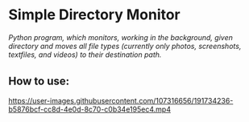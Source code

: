 # Simple Directory Monitor
###### Python program, which monitors, working in the background, given directory and moves all file types (currently only photos, screenshots, textfiles, and videos) to their destination path.

## How to use:
https://user-images.githubusercontent.com/107316656/191734236-b5876bcf-cc8d-4e0d-8c70-c0b34e195ec4.mp4

